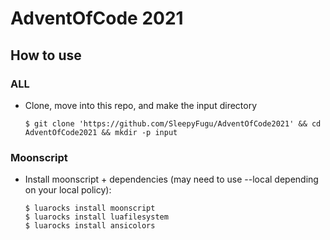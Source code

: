 # AdventOfCode 2021

## How to use

### ALL
- Clone, move into this repo, and make the input directory
  ```
  $ git clone 'https://github.com/SleepyFugu/AdventOfCode2021' && cd AdventOfCode2021 && mkdir -p input
  ```

### Moonscript
- Install moonscript + dependencies (may need to use --local depending on your local policy):
  ```
  $ luarocks install moonscript
  $ luarocks install luafilesystem
  $ luarocks install ansicolors
  ```

